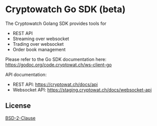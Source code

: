 # Cryptowatch Go SDK (beta)

The Cryptowatch Golang SDK provides tools for
- REST API
- Streaming over websocket
- Trading over websocket
- Order book management

Please refer to the Go SDK documentation here: https://godoc.org/code.cryptowat.ch/ws-client-go

API documentation:
- REST API: https://cryptowat.ch/docs/api
- Websocket API: https://staging.cryptowat.ch/docs/websocket-api

## License
[BSD-2-Clause](LICENSE)
